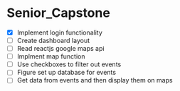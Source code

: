 # Senior_Capstone
- [X] Implement login functionality
- [ ] Create dashboard layout
- [ ] Read reactjs google maps api
- [ ] Implment map function
- [ ] Use checkboxes to filter out events
- [ ] Figure set up database for events
- [ ] Get data from events and then display them on maps
